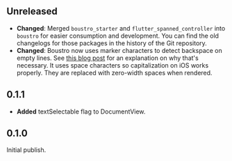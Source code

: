 ## Unreleased

- **Changed**: Merged `boustro_starter` and `flutter_spanned_controller` into `boustro` for easier consumption
  and development. You can find the old changelogs for those packages in the history of the Git repository.
- **Changed**: Boustro now uses marker characters to detect backspace on empty lines.
  See [this blog post](https://medium.com/super-declarative/why-you-cant-detect-a-delete-action-in-an-empty-flutter-text-field-3cf53e47b631) for an explanation on why that's necessary. It uses space characters so capitalization on iOS works properly. They
  are replaced with zero-width spaces when rendered.

## 0.1.1

- **Added** textSelectable flag to DocumentView.

## 0.1.0

Initial publish.
